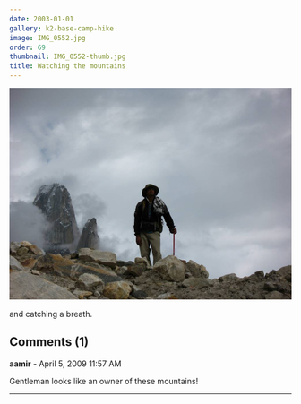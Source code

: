 ```yaml
---
date: 2003-01-01
gallery: k2-base-camp-hike
image: IMG_0552.jpg
order: 69
thumbnail: IMG_0552-thumb.jpg
title: Watching the mountains
---
```


![Watching the mountains](./IMG_0552.jpg)

and catching a breath.

<div id="comments">

## Comments (1)

**aamir** - April  5, 2009 11:57 AM

Gentleman looks like an owner of these mountains!

---

</div>